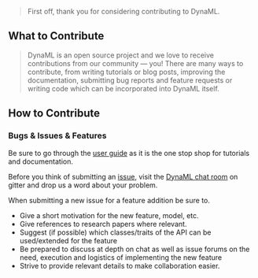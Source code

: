>First off, thank you for considering contributing to DynaML.

## What to Contribute

> DynaML is an open source project and we love to receive contributions from our community — you! 
> There are many ways to contribute, from writing tutorials or blog posts, improving the documentation, 
> submitting bug reports and feature requests or writing code which can be incorporated into DynaML itself.

## How to Contribute

### Bugs & Issues & Features

Be sure to go through the [user guide](https://transcendent-ai-labs.github.io/DynaML/) as it is the 
one stop shop for tutorials and documentation.

Before you think of submitting an [issue](https://github.com/transcendent-ai-labs/DynaML/issues/new), visit
the [DynaML chat room](https://gitter.im/DynaML/Lobby?utm_source=share-link&utm_medium=link&utm_campaign=share-link)
on gitter and drop us a word about your problem.

When submitting a new issue for a feature addition be sure to.

  - Give a short motivation for the new feature, model, etc.
  - Give references to research papers where relevant.
  - Suggest (if possible) which classes/traits of the API can be used/extended for the feature
  - Be prepared to discuss at depth on chat as well as issue forums on the need, execution and logistics of implementing the new feature
  - Strive to provide relevant details to make collaboration easier.